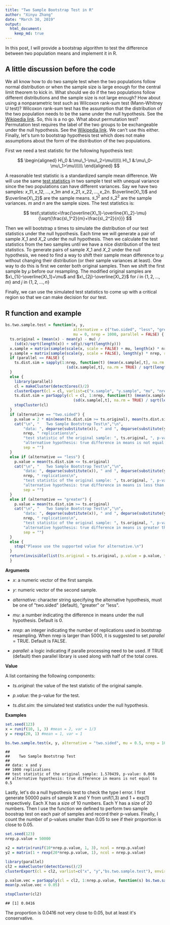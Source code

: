 ```yaml
---
title: "Two Sample Bootstrap Test in R"
author: "Xinyu Zhang"
date: "March 30, 2019"
output:
  html_document:
    keep_md: true
---
```




In this post, I will provide a bootstrap algorithm to test the difference between two population means and implement it in R.

## A little discussion before the code

We all know how to do two sample test when the two populations follow normal distribution or when the sample size is large enough for the central limit theorem to kick in. What should we do if the two populations follow different distributions and the sample size is not large enough? How about using a nonparametric test such as Wilcoxon rank-sum test (Mann-Whitney U test)? Wilcoxon rank-sum test has the assumption that the distribution of the two population needs to be the same under the null hypothesis. See the [Wikipedia link](https://en.wikipedia.org/wiki/Mann%E2%80%93Whitney_U_test#Assumptions_and_formal_statement_of_hypotheses). So, this is a no go. What about permutation test? Permutation test requires the label of the two groups to be exchangeable under the null hypothesis. See the [Wikipedia link](https://en.wikipedia.org/wiki/Resampling_(statistics)#Permutation_tests). We can't use this either. Finally, let's turn to bootstrap hypothesis test which does not make assumptions about the form of the distribution of the two populations.

First we need a test statistic for the following hypothesis test:

$$
\begin{aligned}
H\_0
&:\mu\_1-\mu\_2=\mu\\\\\\
H\_1
&:\mu\_0-\mu\_1>\mu\\\\\\
\end{aligned}
$$

A reasonable test statistic is a standardized sample mean difference. We will use the same [test statistics](https://en.wikipedia.org/wiki/Welch%27s_t-test#Calculations) in two sample t test with unequal variance since the two populations can have different variances. Say we have two samples: $x\_{11},x\_{12},...,x\_{1m}$ and $x\_{21},x\_{22},...,x\_{2n}$. $\overline{X\_1}$ and $\overline{X\_2}$ are the sample means. $s\_1^2$ and $s\_2^2$ are the sample variances. $m$ and $n$ are the sample sizes. The test statistics is:

$$
test\;statistic=\frac{\overline{X\_1}-\overline{X\_2}-\mu}{\sqrt{\frac{s\_1^2}{m}+\frac{s\_2^2}{n}}}
$$

Then we will bootstrap $s$ times to simulate the distribution of our test statistics under the null hypothesis. Each time we will generate a pair of sample $X\_1$ and $X\_2$ under the null hypothesis. Then we calculate the test statistics from the two samples until we have a nice distribution of the test statistics. To generate pairs of sample $X\_1$ and $X\_2$ under the null hypothesis, we need to find a way to shift their sample mean difference to $\mu$ without changing their distribution (or their sample variances at least). One way to do this is first we center both original samples. Then we shift the first sample by $\mu$ before our resampling. The modified original samples are $x\_{1i}-\overline{X\_1}+\mu$ and $x\_{2j}-\overline{X\_2}$ for $i$ in $\{1,2,...,m\}$ and $j$ in $\{1,2,...,n\}$

Finally, we can use the simulated test statistics to come up with a critical region so that we can make decision for our test.

## R function and example


```r
bs.two.sample.test = function(x, y,
                              alternative = c("two.sided", "less", "greater"),
                              mu = 0, nrep = 1000, parallel = FALSE) {
  ts.original = (mean(x) - mean(y) - mu) /
    (sd(x)/sqrt(length(x)) + sd(y)/sqrt(length(y)))
  x.sample = matrix(sample(scale(x, scale = FALSE) + mu, length(x) * nrep, replace=TRUE), ncol = nrep)
  y.sample = matrix(sample(scale(y, scale = FALSE), length(y) * nrep, replace=TRUE), ncol = nrep)
  if (parallel == FALSE) {
    ts.dist.sim = sapply(1:nrep, function(t) (mean(x.sample[,t], na.rm = TRUE) - mean(y.sample[,t], na.rm = TRUE) - mu) /
                           (sd(x.sample[,t], na.rm = TRUE) / sqrt(length(x)) + sd(y.sample[,t], na.rm = TRUE) / sqrt(length(y))))
  }
  else {
    library(parallel)
    cl = makeCluster(detectCores()/2)
    clusterExport(cl = cl, varlist=c("x.sample", "y.sample", "mu", "nrep", "x", "y"), envir=environment())
    ts.dist.sim = parSapply(cl = cl, 1:nrep, function(t) (mean(x.sample[,t], na.rm = TRUE) - mean(y.sample[,t], na.rm = TRUE) - mu) /
                              (sd(x.sample[,t], na.rm = TRUE) / sqrt(length(x)) + sd(y.sample[,t], na.rm = TRUE) / sqrt(length(y))))
    stopCluster(cl)
  }
  if (alternative == "two.sided") {
    p.value = 2 * min(mean(ts.dist.sim >= ts.original), mean(ts.dist.sim <= ts.original))
    cat("\n", "   Two Sample Bootstrap Test\n","\n",
        "data: ", deparse(substitute(x)), " and ", deparse(substitute(y)), "\n",
        nrep, " replications\n",
        "test statistic of the original sample: ", ts.original, ", p-value: ", p.value, "\n",
        "alternative hypothesis: true difference in means is not equal to ", mu, "\n",
        sep = "")
  }
  else if (alternative == "less") {
    p.value = mean(ts.dist.sim <= ts.original)
    cat("\n", "   Two Sample Bootstrap Test\n","\n",
        "data: ", deparse(substitute(x)), " and ", deparse(substitute(y)), "\n",
        nrep, " replications\n",
        "test statistic of the original sample: ", ts.original, ", p-value: ", p.value, "\n",
        "alternative hypothesis: true difference in means is less than ", mu, "\n",
        sep = "")
  }
  else if (alternative == "greater") {
    p.value = mean(ts.dist.sim >= ts.original)
    cat("\n", "   Two Sample Bootstrap Test\n","\n",
        "data: ", deparse(substitute(x)), " and ", deparse(substitute(y)), "\n",
        nrep, " replications\n",
        "test statistic of the original sample: ", ts.original, ", p-value: ", p.value, "\n",
        "alternative hypothesis: true difference in means is greater than ", mu, "\n",
        sep = "")
  }
  else {
    stop("Please use the supported value for alternative.\n")
  }
  return(invisible(list(ts.original = ts.original, p.value = p.value, ts.dist.sim = ts.dist.sim)))
  }
```

**Arguments**

 - *x*: a numeric vector of the first sample.

 - *y*: numeric vector of the second sample.

 - *alternative*: character string specifying the alternative hypothesis, must be one of "two.sided" (default), "greater" or "less".

 - *mu*: a number indicating the difference in means under the null hypothesis. Default is 0.

 - *nrep*: an integer indicating the number of replications used in bootstrap resampling. When nrep is larger than 5000, it is suggested to set *parallel* = TRUE. Default is FALSE.

 - *parallel*: a logic indicating if paralle processing need to be used. If TRUE (default) then parallel library is used along with half of the total cores.

**Value**

A list containing the following components:

 - *ts.original*: the value of the test statistic of the original sample.

 - *p.value*: the p-value for the test.

 - *ts.dist.sim*: the simulated test statistics under the null hypothesis.

**Examples**

```r
set.seed(123)
x = runif(10, 1, 3) #mean = 2, var = 1/3
y = rexp(20, 1) #mean = 1, var = 1

bs.two.sample.test(x, y, alternative = "two.sided", mu = 0.5, nrep = 1000)
```

```
## 
##    Two Sample Bootstrap Test
## 
## data: x and y
## 1000 replications
## test statistic of the original sample: 1.570439, p-value: 0.066
## alternative hypothesis: true difference in means is not equal to 0.5
```

Lastly, let's do a null hypothesis test to check the type I error. I first generate 50000 pairs of sample X and Y from unif(1,3) and 1 + exp(1) respectively. Each X has a size of 10 numbers. Each Y has a size of 20 numbers. Then I use the function we defined to perform two sample boostrap test on each pair of samples and record their p-values. Finally, I count the number of p-values smaller than 0.05 to see if their proportion is close to 0.05.


```r
set.seed(123)
nrep.p.value = 50000

x2 = matrix(runif(10*nrep.p.value, 1, 3), ncol = nrep.p.value)
y2 = matrix(1 + rexp(20*nrep.p.value, 1), ncol = nrep.p.value)

library(parallel)
cl2 = makeCluster(detectCores()/2)
clusterExport(cl = cl2, varlist=c("x", "y","bs.two.sample.test"), envir=environment())

p.value.vec = parSapply(cl = cl2, 1:nrep.p.value, function(s) bs.two.sample.test(x[,s], y[,s], mu=0)$p.value)
mean(p.value.vec < 0.05)

stopCluster(cl2)
```


```
## [1] 0.0416
```


The proportion is 0.0416 not very close to 0.05, but at least it's conservative.



